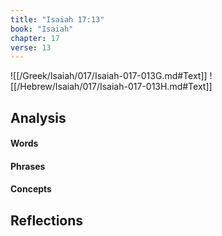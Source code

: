 ```yaml
---
title: "Isaiah 17:13"
book: "Isaiah"
chapter: 17
verse: 13
---
```

![[/Greek/Isaiah/017/Isaiah-017-013G.md#Text]]
![[/Hebrew/Isaiah/017/Isaiah-017-013H.md#Text]]

## Analysis

#### Words

#### Phrases

#### Concepts

## Reflections
